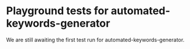# Playground tests for automated-keywords-generator
We are still awaiting the first test run for automated-keywords-generator.
